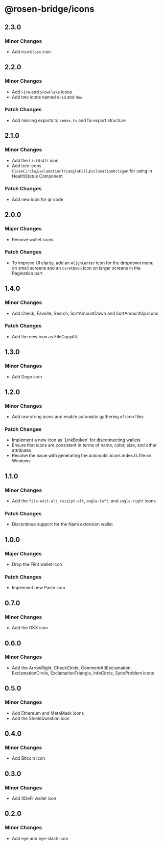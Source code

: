 # @rosen-bridge/icons

## 2.3.0

### Minor Changes

- Add `HourGlass` icon

## 2.2.0

### Minor Changes

- Add `Fire` and `SnowFlake` icons
- Add two icons named `Grid` and `Row`

### Patch Changes

- Add missing exports to `index.ts` and fix export structure

## 2.1.0

### Minor Changes

- Add the `ListUiAlt` icon
- Add tree icons `CloseCircle`,`ExclamationTriangleFill`,`ExclamationOctagon` for using in HealthStatus Component

### Patch Changes

- Add new icon for qr code

## 2.0.0

### Major Changes

- Remove wallet icons

### Patch Changes

- To improve UI clarity, add an `AlignCenter` icon for the dropdown menu on small screens and an `CaretDown` icon on larger screens in the Pagination part

## 1.4.0

### Minor Changes

- Add Check, Favoite, Search, SortAmountDown and SortAmountUp icons

### Patch Changes

- Add the new icon as FileCopyAlt.

## 1.3.0

### Minor Changes

- Add Doge icon

## 1.2.0

### Minor Changes

- Add raw string icons and enable automatic gathering of icon files

### Patch Changes

- Implement a new Icon as 'LinkBroken' for disconnecting wallets
- Ensure that icons are consistent in terms of name, color, size, and other attributes
- Resolve the issue with generating the automatic icons index.ts file on Windows

## 1.1.0

### Minor Changes

- Add the `file-edit-alt`, `receipt-alt`, `angle-left`, and `angle-right` icons

### Patch Changes

- Discontinue support for the Nami extension wallet

## 1.0.0

### Major Changes

- Drop the Flint wallet icon

### Patch Changes

- Implement new Paste icon

## 0.7.0

### Minor Changes

- Add the OKX icon

## 0.6.0

### Minor Changes

- Add the ArrowRight, CheckCircle, CommentAltExclamation, ExclamationCircle, ExclamationTriangle, InfoCircle, SyncProblem icons

## 0.5.0

### Minor Changes

- Add Ethereum and MetaMask icons
- Add the ShieldQuestion icon

## 0.4.0

### Minor Changes

- Add Bitcoin icon

## 0.3.0

### Minor Changes

- Add XDeFi wallet icon

## 0.2.0

### Minor Changes

- Add eye and eye-slash icon
